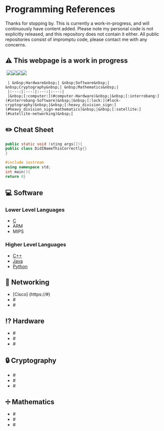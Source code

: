 # Programming References

Thanks for stopping by. This is currently a work-in-progress, and will continuously have content added. Please note my personal code is not explicitly released, and this repository does not contain it either. All public repositories consist of impromptu code, please contact me with any concerns.

## :warning: This webpage is a work in progress

&nbsp;<a href="https://github.com/gil-ryan"><img src="https://badgen.net/badge/github/gil-ryan/red?icon=github"></a><a href="https://gil-ryan.github.io"><img src="https://badgen.net/badge/personal-website/gil-ryan/red"></a><a href="https://brushstrokes.github.io"><img src="https://badgen.net/badge/academic-website/brushstrokes/blue"></a><a href="https://nw-grs.github.io"><img src="https://badgen.net/badge/professional-website/nw-grs/green"></a>&nbsp;

     | &nbsp;Hardware&nbsp;| &nbsp;Software&nbsp;| &nbsp;Cryptography&nbsp;| &nbsp;Mathematics&nbsp;|
     |:---:|:---:|:---:|:---:|
     |&nbsp;[:computer:](#computer-Hardware)&nbsp;|&nbsp;[:interrobang:](#interrobang-Software)&nbsp;|&nbsp;[:lock:](#lock-cryptography)&nbsp;|&nbsp;[:heavy_division_sign:](#heavy_division_sign-mathematics)&nbsp;|&nbsp;[:satellite:](#satellite-networking)&nbsp;[

## :pencil2: Cheat Sheet

```Java
public static void (sting args[]){
public class DidINameThisCorrectly{}
}
```

```C++
#include iostream
using namespace std;
int main(){
return 0}
```

## :computer: Software

### Lower Level Languages

* [C](https://github.com/gil-ryan/grs-c-public)
* ARM
* MIPS

### Higher Level Languages

* [C++](https://github.com/gil-ryan/grs-cpp-public)
* [Java](https://github.com/gil-ryan/grs-java-public)
* [Python](https://github.com/gil-ryan/grs-python-public)

## :satellite: Networking 

* [Cisco] (https://#)
* \#
* \#

## :interrobang: Hardware

* \#
* \#
* \#

## :lock: Cryptography

* \#
* \#
* \#

## :heavy_division_sign: Mathematics

* \#
* \#
* \#
